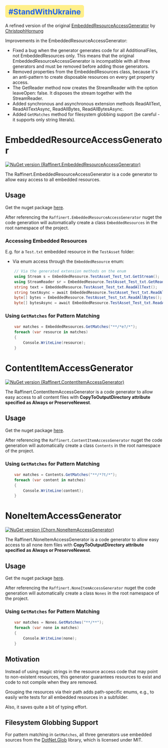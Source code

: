 [![StandWithUkraine](https://raw.githubusercontent.com/vshymanskyy/StandWithUkraine/main/badges/StandWithUkraine.svg)](https://github.com/vshymanskyy/StandWithUkraine/blob/main/docs/README.md)

A refined version of the original [EmbeddedResourceAccessGenerator](https://github.com/ChristophHornung/EmbeddedResourceGenerator) by [ChristophHornung](https://github.com/ChristophHornung)

Improvements in the EmbeddedResourceAccessGenerator:

* Fixed a bug when the generator generates code for all AdditionalFiles, not EmbeddedResources only. This means that the original EmbeddedResourceAccessGenerator is incompatible with all three generators and must be removed before adding those generators.
* Removed properties from the EmbeddedResources class, because it's an anti-pattern to create disposable resources on every get property access.
* The GetReader method now creates the StreamReader with the option leaveOpen: false. It disposes the stream together with the StreamReader.
* Added synchronous and asynchronous extension methods ReadAllText, ReadAllTextAsync, ReadAllBytes, ReadAllBytesAsync.
* Added `GetMatches` method for filesystem globbing support (be careful - it supports only string literals).

# EmbeddedResourceAccessGenerator
[![NuGet version (Raffinert.EmbeddedResourceAccessGenerator)](https://img.shields.io/nuget/v/Raffinert.EmbeddedResourceAccessGenerator.svg?style=flat-square)](https://www.nuget.org/packages/Raffinert.EmbeddedResourceAccessGenerator/)

The Raffinert.EmbeddedResourceAccessGenerator is a code generator to allow easy access to all
embedded resources.

## Usage
Get the nuget package [here](https://www.nuget.org/packages/Raffinert.EmbeddedResourceAccessGenerator).

After referencing the `Raffinert.EmbeddedResourceAccessGenerator` nuget the code generation will
automatically create a class `EmbeddedResources` in the root namespace of the project.

### Accessing Embedded Resources

E.g. for a `Test.txt` embedded resource in the `TestAsset` folder:

- Via enum access through the `EmbeddedResource` enum:

```csharp
    // Via the generated extension methods on the enum
    using Stream s = EmbeddedResource.TestAsset_Test_txt.GetStream();
    using StreamReader sr = EmbeddedResource.TestAsset_Test_txt.GetReader();
    string text = EmbeddedResource.TestAsset_Test_txt.ReadAllText();
    string textAsync = await EmbeddedResource.TestAsset_Test_txt.ReadAllTextAsync(CancellationToken.None);
    byte[] bytes = EmbeddedResource.TestAsset_Test_txt.ReadAllBytes();
    byte[] bytesAsync = await EmbeddedResource.TestAsset_Test_txt.ReadAllBytesAsync(CancellationToken.None);
```

### Using `GetMatches` for Pattern Matching

```csharp
    var matches = EmbeddedResources.GetMatches("**/*e?/*");
    foreach (var resource in matches)
    {
        Console.WriteLine(resource);
    }
```

# ContentItemAccessGenerator
[![NuGet version (Raffinert.ContentItemAccessGenerator)](https://img.shields.io/nuget/v/Raffinert.ContentItemAccessGenerator.svg?style=flat-square)](https://www.nuget.org/packages/Raffinert.ContentItemAccessGenerator/)

The Raffinert.ContentItemAccessGenerator is a code generator to allow easy access to all
content files with **CopyToOutputDirectory attribute specified as Always or PreserveNewest**.

## Usage
Get the nuget package [here](https://www.nuget.org/packages/Raffinert.ContentItemAccessGenerator).

After referencing the `Raffinert.ContentItemAccessGenerator` nuget the code generation will
automatically create a class `Contents` in the root namespace of the project.

### Using `GetMatches` for Pattern Matching

```csharp
    var matches = Contents.GetMatches("**/*?t/*");
    foreach (var content in matches)
    {
        Console.WriteLine(content);
    }
```

# NoneItemAccessGenerator
[![NuGet version (Chorn.NoneItemAccessGenerator)](https://img.shields.io/nuget/v/Raffinert.NoneItemAccessGenerator.svg?style=flat-square)](https://www.nuget.org/packages/Raffinert.NoneItemAccessGenerator/)

The Raffinert.NoneItemAccessGenerator is a code generator to allow easy access to all
none item files with **CopyToOutputDirectory attribute specified as Always or PreserveNewest**.

## Usage
Get the nuget package [here](https://www.nuget.org/packages/Raffinert.NoneItemAccessGenerator).

After referencing the `Raffinert.NoneItemAccessGenerator` nuget the code generation will
automatically create a class `Nones` in the root namespace of the project.

### Using `GetMatches` for Pattern Matching

```csharp
    var matches = Nones.GetMatches("**/**");
    foreach (var none in matches)
    {
        Console.WriteLine(none);
    }
```

## Motivation
Instead of using magic strings in the resource access code that may point to non-existent
resources, this generator guarantees resources to exist and code to not compile when they are
removed.

Grouping the resources via their path adds path-specific enums, e.g., to easily write tests
for all embedded resources in a subfolder.

Also, it saves quite a bit of typing effort.


## Filesystem Globbing Support

For pattern matching in `GetMatches`, all three generators use embedded sources from 
the [DotNet.Glob](https://github.com/dazinator/DotNet.Glob) library, which is licensed under MIT.
